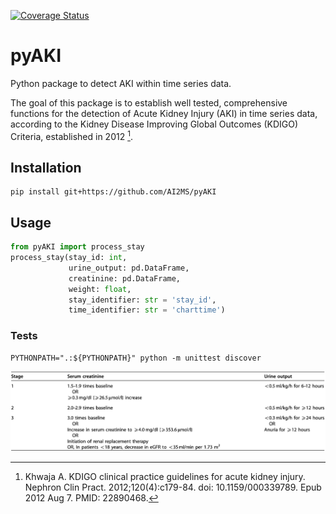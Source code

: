 [![Coverage Status](https://coveralls.io/repos/github/AI2MS/pyAKI/badge.svg?branch=main)](https://coveralls.io/github/AI2MS/pyAKI?branch=main)

# pyAKI

Python package to detect AKI within time series data.

The goal of this package is to establish well tested, comprehensive functions for the detection of Acute Kidney Injury (AKI) in time series data, according to the Kidney Disease Improving Global Outcomes (KDIGO) Criteria, established in 2012 [^kdigo].

## Installation

```shell
pip install git+https://github.com/AI2MS/pyAKI
```

## Usage

```python
from pyAKI import process_stay
process_stay(stay_id: int,
             urine_output: pd.DataFrame,
             creatinine: pd.DataFrame,
             weight: float,
             stay_identifier: str = 'stay_id',
             time_identifier: str = 'charttime')
```

### Tests

```shell
PYTHONPATH=".:${PYTHONPATH}" python -m unittest discover
```

![kdigo_criteria](img/kdigo_criteria.png)

[^kdigo]: Khwaja A. KDIGO clinical practice guidelines for acute kidney injury. Nephron Clin Pract. 2012;120(4):c179-84. doi: 10.1159/000339789. Epub 2012 Aug 7. PMID: 22890468.
